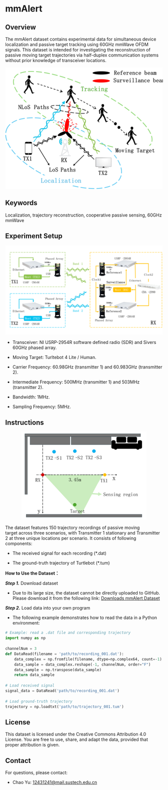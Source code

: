 # mmAlert
## Overview
The mmAlert dataset contains experimental data for simultaneous device localization and passive target tracking using 60GHz mmWave OFDM signals. This dataset is intended for investigating the reconstruction of passive moving target trajectories via half-duplex communication systems without prior knowledge of transceiver locations.
<p align="center">
    <!--<img src='Imgs/Overview_img.png' width="600" >-->
    <img src='Imgs/Overview_img.png' width="600" > <br>
</p>

## Keywords
Localization, trajectory reconstruction, cooperative passive sensing, 60GHz mmWave

## Experiment Setup
<p align="center">
    <!--<img src='Imgs/System_setup_img.png' width="600" >-->
    <img src='Imgs/System_setup_img.png' width="600" > <br>
</p>

- Transceiver: NI USRP-2954R software defined radio (SDR) and Sivers 60GHz phased array.

- Moving Target: Turltebot 4 Lite / Human.

- Carrier Frequency: 60.98GHz (transmitter 1) and 60.983GHz (transmitter 2). 

- Intermediate Frequency: 500MHz (transmitter 1) and 503MHz (transmitter 2). 

- Bandwidth: 1MHz.

- Sampling Frequency: 5MHz.


## Instructions
<p align="center">
    <!--<img src='Imgs/Scenario_img.png' width="400" >-->
    <img src='Imgs/Scenario_img.png' width="400" > <br>
</p>
The dataset features 150 trajectory recordings of passive moving target across three scenarios, with Transmitter 1 stationary and Transmitter 2 at three unique locations per scenario. It consists of following components: 

- The received signal for each recording (\*.dat)

- The ground-truth trajectory of Turtlebot (\*.tum)

**How to Use the Dataset：**

***Step 1.*** Download dataset
  - Due to its large size, the dataset cannot be directly uploaded to GitHub. Please download it from the following link: [Downloads mmAlert Dataset](http://gofile.me/63niY/SeoKQ6yio)
  
***Step 2.*** Load data into your own program
  - The following example demonstrates how to read the data in a Python environment:
```python
# Example: read a .dat file and corresponding trajectory
import numpy as np

channelNum = 3
def DataRead(filename = 'path/to/recording_001.dat'):
	data_complex = np.fromfile(filename, dtype=np.complex64, count=-1)
	data_sample = data_complex.reshape(-1, channelNum, order="F")
	data_sample = np.transpose(data_sample)
	return data_sample
	
# Load received signal
signal_data = DataRead('path/to/recording_001.dat')

# Load ground-truth trajectory
trajectory = np.loadtxt('path/to/trajectory_001.tum')
```

## License
This dataset is licensed under the Creative Commons Attribution 4.0 License. You are free to use, share, and adapt the data, provided that proper attribution is given.

## Contact
For questions, please contact:
- Chao Yu: 12431241@mail.sustech.edu.cn
